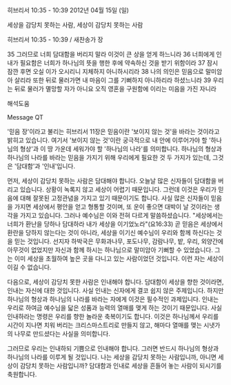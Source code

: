 히브리서 10:35 - 10:39 
2012년 04월 15일 (일)

세상을 감당치 못하는 사람, 세상이 감당치 못하는 사람



히브리서 10:35 - 10:39 / 새찬송가  장


35 그러므로 너희 담대함을 버리지 말라 이것이 큰 상을 얻게 하느니라 36 너희에게 인내가 필요함은 너희가 하나님의 뜻을 행한 후에 약속하신 것을 받기 위함이라 37 잠시 잠깐 후면 오실 이가 오시리니 지체하지 아니하시리라 38 나의 의인은 믿음으로 말미암아 살리라 또한 뒤로 물러가면 내 마음이 그를 기뻐하지 아니하리라 하셨느니라 39 우리는 뒤로 물러가 멸망할 자가 아니요 오직 영혼을 구원함에 이리는 미음을 가진 자니라

해석도움





Message QT

'믿음 장'이라고 불리는 히브리서 11장은 믿음이란 '보이지 않는 것'을 바라는 것이라고 밝히고 있습니다. 여기서 '보이지 않는 것'이란 궁극적으로 내 안에 이루어가야 할 '하나님의 형상'과 이 땅 가운데 세워가야 할 '하나님의 나라'를 의미합니다. 하나님의 형상과 하나님의 나라를 바라는 믿음을 가지기 위해 우리에게 필요한 것 두 가지가 있는데, 그것은 '담대함'과 '인내'입니다.

먼저, 세상이 감당치 못하는 사람은 담대해야 합니다. 오늘날 많은 신자들이 담대함을 버리고 있습니다. 상황이 녹록지 않고 세상이 어렵기 때문입니다. 그런데 이것은 우리가 믿음에 대해 잘못된 고정관념을 가지고 있기 때문이기도 합니다. 사실 많은 신자들이 믿음을 가지면 세상에서 평안을 얻고 형통할 것이며, 또 운이 좋으면 대박이 날 것이라는 생각을 가지고 있습니다. 그러나 예수님은 이와 전혀 다르게 말씀하셨습니다. "세상에서는 너희가 환난을 당하나 담대하라 내가 세상을 이기었노라"(요16:33) 곧 믿음은 세상에서 환란을 당하지 않는다는 것이 아니라, 세상을 이기신 예수님이 우리와 함께 하신다는 것을 믿는 것입니다. 선지자 하박국은 무화과나무, 포도나무, 감람나무, 밭, 우리, 외양간에 아무것이 없었지만 자신과 함께 하시는 하나님으로 말미암아 기뻐할 수 있었습니다. 그는 이미 세상을 초월하여 높은 곳을 다니고 있는 사람이었던 것입니다. 이런 자는 세상이 이길 수 없습니다.

다음으로, 세상이 감당치 못한 사람은 인내해야 합니다. 담대함이 세상을 향한 것이라면, 인내는 자신에 대한 것입니다. 사실 인내는 신자에게 결코 쉽지 않은 주제입니다. 하지만 하나님의 형상과 하나님의 나라를 바라는 자에게 이것은 필수적인 과제입니다. 인내는 우리로 하여금 예수님을 닯은 성품과 능력의 열매를 맺게 하는 것이기 때문입니다. 사실 인내하라는 명령은 우리를 향한 놀라운 축복이기도 합니다. 이것은 하나님께서 우리를 시간이 지나면 치워 버리는 크리스마스트리로 만들지 않고, 해마다 열매를 맺는 시냇가의 나무로 만드셨다는 사실을 의미합니다.

그러므로 우리는 인내하되 기쁨으로 인내해야 합니다. 그러면 반드시 하나님의 형상과 하나님의 나라를 이루게 될 것입니다. 나는 세상을 감당치 못하는 사람입니까, 아니면 세상이 감당치 못하는 사람입니까? 담대함과 인내로 세상을 흔들어 놓는 사람이 되시기를 축원합니다.
